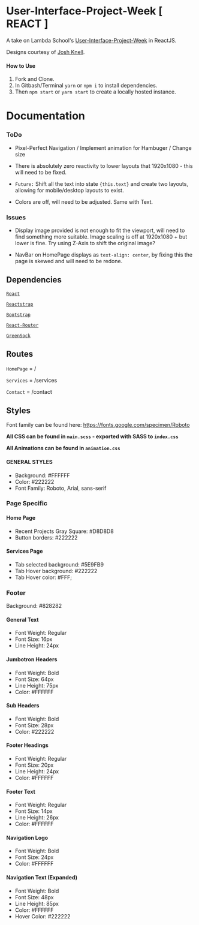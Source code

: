 # User-Interface-Project-Week [ REACT ]

A take on Lambda School's [User-Interface-Project-Week](https://github.com/LambdaSchool/User-Interface-Project-Week) in ReactJS.

Designs courtesy of [Josh Knell](https://github.com/BigKnell).

#### How to Use

1.  Fork and Clone.
2.  In Gitbash/Terminal `yarn` or `npm i` to install dependencies.
3.  Then `npm start` or `yarn start` to create a locally hosted instance.

# Documentation

### ToDo

- Pixel-Perfect Navigation / Implement animation for Hambuger / Change size

- There is absolutely zero reactivity to lower layouts that 1920x1080 - this will need to be fixed.

- `Future:` Shift all the text into state `{this.text}` and create two layouts, allowing for mobile/desktop layouts to exist.

- Colors are off, will need to be adjusted. Same with Text.

### Issues

- Display image provided is not enough to fit the viewport, will need to find something more suitable. Image scaling is off at 1920x1080 + but lower is fine. Try using Z-Axis to shift the original image?

- NavBar on HomePage displays as `text-align: center`, by fixing this the page is skewed and will need to be redone.

## Dependencies

[`React`](https://reactjs.org/)

[`Reactstrap`](https://reactstrap.github.io/)

[`Bootstrap`](https://getbootstrap.com/)

[`React-Router`](https://github.com/ReactTraining/react-router)

[`GreenSock`](https://greensock.com/)

## Routes

`HomePage` = /

`Services` = /services

`Contact` = /contact

## Styles

Font family can be found here: https://fonts.google.com/specimen/Roboto

**All CSS can be found in `main.scss` - exported with SASS to `index.css`**

**All Animations can be found in `animation.css`**

#### GENERAL STYLES

- Background: #FFFFFF
- Color: #222222
- Font Family: Roboto, Arial, sans-serif

### Page Specific

#### Home Page

- Recent Projects Gray Square: #D8D8D8
- Button borders: #222222

#### Services Page

- Tab selected background: #5E9FB9
- Tab Hover background: #222222
- Tab Hover color: #FFF;

### Footer

Background: #828282

#### General Text

- Font Weight: Regular
- Font Size: 16px
- Line Height: 24px

#### Jumbotron Headers

- Font Weight: Bold
- Font Size: 64px
- Line Height: 75px
- Color: #FFFFFF

#### Sub Headers

- Font Weight: Bold
- Font Size: 28px
- Color: #222222

#### Footer Headings

- Font Weight: Regular
- Font Size: 20px
- Line Height: 24px
- Color: #FFFFFF

#### Footer Text

- Font Weight: Regular
- Font Size: 14px
- Line Height: 26px
- Color: #FFFFFF

#### Navigation Logo

- Font Weight: Bold
- Font Size: 24px
- Color: #FFFFFF

#### Navigation Text (Expanded)

- Font Weight: Bold
- Font Size: 48px
- Line Height: 85px
- Color: #FFFFFF
- Hover Color: #222222
